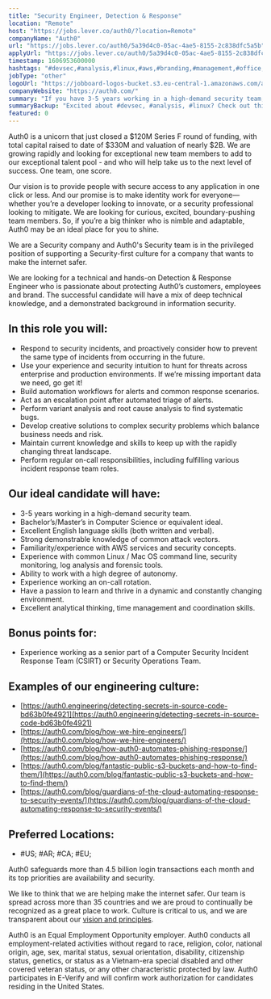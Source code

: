 ```yaml
---
title: "Security Engineer, Detection & Response"
location: "Remote"
host: "https://jobs.lever.co/auth0/?location=Remote"
companyName: "Auth0"
url: "https://jobs.lever.co/auth0/5a39d4c0-05ac-4ae5-8155-2c838dfc5a5b"
applyUrl: "https://jobs.lever.co/auth0/5a39d4c0-05ac-4ae5-8155-2c838dfc5a5b/apply"
timestamp: 1606953600000
hashtags: "#devsec,#analysis,#linux,#aws,#branding,#management,#office,#operations,#monitoring,#English"
jobType: "other"
logoUrl: "https://jobboard-logos-bucket.s3.eu-central-1.amazonaws.com/auth0"
companyWebsite: "https://auth0.com/"
summary: "If you have 3-5 years working in a high-demand security team, Auth0 has a job opening for a security engineer"
summaryBackup: "Excited about #devsec, #analysis, #linux? Check out this job post!"
featured: 0
---
```


Auth0 is a unicorn that just closed a $120M Series F round of funding, with total capital raised to date of $330M and valuation of nearly $2B. We are growing rapidly and looking for exceptional new team members to add to our exceptional talent pool - and who will help take us to the next level of success. One team, one score. 

Our vision is to provide people with secure access to any application in one click or less. And our promise is to make identity work for everyone—whether you’re a developer looking to innovate, or a security professional looking to mitigate. We are looking for curious, excited, boundary-pushing team members. So, if you’re a big thinker who is nimble and adaptable, Auth0 may be an ideal place for you to shine.

We are a Security company and Auth0's Security team is in the privileged position of supporting a Security-first culture for a company that wants to make the internet safer. 

We are looking for a technical and hands-on Detection & Response Engineer who is passionate about protecting Auth0’s customers, employees and brand. The successful candidate will have a mix of deep technical knowledge, and a demonstrated background in information security.

## In this role you will:

*   Respond to security incidents, and proactively consider how to prevent the same type of incidents from occurring in the future.
*   Use your experience and security intuition to hunt for threats across enterprise and production environments. If we’re missing important data we need, go get it!
*   Build automation workflows for alerts and common response scenarios.
*   Act as an escalation point after automated triage of alerts.
*   Perform variant analysis and root cause analysis to find systematic bugs.
*   Develop creative solutions to complex security problems which balance business needs and risk.
*   Maintain current knowledge and skills to keep up with the rapidly changing threat landscape.
*   Perform regular on-call responsibilities, including fulfilling various incident response team roles.

## Our ideal candidate will have:

*   3-5 years working in a high-demand security team.
*   Bachelor’s/Master’s in Computer Science or equivalent ideal.
*   Excellent English language skills (both written and verbal).
*   Strong demonstrable knowledge of common attack vectors.
*   Familiarity/experience with AWS services and security concepts.
*   Experience with common Linux / Mac OS command line, security monitoring, log analysis and forensic tools.
*   Ability to work with a high degree of autonomy.
*   Experience working an on-call rotation.
*   Have a passion to learn and thrive in a dynamic and constantly changing environment.
*   Excellent analytical thinking, time management and coordination skills.

## Bonus points for:

*   Experience working as a senior part of a Computer Security Incident Response Team (CSIRT) or Security Operations Team.

## Examples of our engineering culture:

*   [https://auth0.engineering/detecting-secrets-in-source-code-bd63b0fe4921](https://auth0.engineering/detecting-secrets-in-source-code-bd63b0fe4921)
*   [https://auth0.com/blog/how-we-hire-engineers/](https://auth0.com/blog/how-we-hire-engineers/)
*   [https://auth0.com/blog/how-auth0-automates-phishing-response/](https://auth0.com/blog/how-auth0-automates-phishing-response/)
*   [https://auth0.com/blog/fantastic-public-s3-buckets-and-how-to-find-them/](https://auth0.com/blog/fantastic-public-s3-buckets-and-how-to-find-them/)
*   [https://auth0.com/blog/guardians-of-the-cloud-automating-response-to-security-events/](https://auth0.com/blog/guardians-of-the-cloud-automating-response-to-security-events/)

## Preferred Locations:

*   #US; #AR; #CA; #EU;

Auth0 safeguards more than 4.5 billion login transactions each month and its top priorities are availability and security.

We like to think that we are helping make the internet safer. Our team is spread across more than 35 countries and we are proud to continually be recognized as a great place to work. Culture is critical to us, and we are transparent about our [vision and principles](https://auth0.com/blog/the-developer-first-identity-platform-auth0-story-and-future). 

Auth0 is an Equal Employment Opportunity employer. Auth0 conducts all employment-related activities without regard to race, religion, color, national origin, age, sex, marital status, sexual orientation, disability, citizenship status, genetics, or status as a Vietnam-era special disabled and other covered veteran status, or any other characteristic protected by law. Auth0 participates in E-Verify and will confirm work authorization for candidates residing in the United States.
